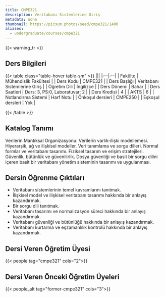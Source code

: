 ```yaml
---
title: CMPE321
description: Veritabanı Sistemlerine Giriş
metadata: none
thumbnail: https://picsum.photos/seed/cmpe321/1400
aliases:
  - undergraduate/courses/cmpe321
---
```


{{< warning_tr >}}
## Ders Bilgileri

<!-- prettier-ignore-start -->
{{< table class="table-hover table-sm" >}}
|||
|:--|:--|
| Fakülte | Mühendislik Fakültesi |
| Ders Kodu | CMPE321 |
| Ders Başlığı | Veritabanı Sistemlerine Giriş |
| Öğretim Dili | İngilizce |
| Ders Dönemi | Bahar |
| Ders Saatleri | Ders: 3, PS:0, Laboratuvar: 2 |
| Ders Kredisi | 4 |
| AKTS | 6 |
| Notlandırma Sistemi | Harf Notu |
| Önkoşul dersleri | CMPE250 |
| Eşkoşul dersleri | Yok |

{{< /table >}}
<!-- prettier-ignore-end -->

## Katalog Tanımı

Verilerin Mantıksal Organizasyonu: Verilerin varlık-ilişki modellemesi. Hiyerarşik, ağ ve ilişkisel modeller. Veri tanımlama ve sorgu dilleri. Normal formlar ve veritabanı tasarımı. Fiziksel tasarım ve erişim stratejileri. Güvenlik, bütünlük ve güvenilirlik. Dosya güvenliği ve basit bir sorgu dilini içeren basit bir veritabanı yönetim sisteminin tasarımı ve uygulanması.

## Dersin Öğrenme Çıktıları

- Veritabanı sistemlerinin temel kavramlarını tanıtmak.
- İlişkisel model ve ilişkisel veritabanı tasarımı hakkında bir anlayış kazandırmak.
- Bir sorgu dili tanıtmak.
- Veritabanı tasarımı ve normalizasyon süreci hakkında bir anlayış kazandırmak.
- Veritabanı güvenliği ve bütünlüğü hakkında bir anlayış kazandırmak.
- Veritabanı kurtarma ve eşzamanlılık kontrolü hakkında bir anlayış kazandırmak.

## Dersi Veren Öğretim Üyesi

{{< people tag="cmpe321" cols="2">}}

## Dersi Veren Önceki Öğretim Üyeleri

{{< people_alt tag="former-cmpe321" cols="3">}}
